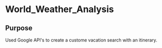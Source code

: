 # World_Weather_Analysis

## Purpose
Used Google API's to create a custome vacation search with an itinerary.
